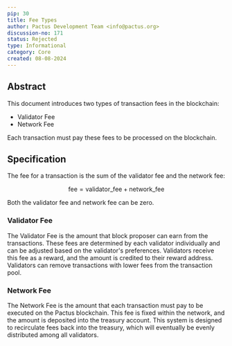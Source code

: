 ```yaml
---
pip: 30
title: Fee Types
author: Pactus Development Team <info@pactus.org>
discussion-no: 171
status: Rejected
type: Informational
category: Core
created: 08-08-2024
---
```


## Abstract

This document introduces two types of transaction fees in the blockchain:

- Validator Fee
- Network Fee

Each transaction must pay these fees to be processed on the blockchain.

## Specification

The fee for a transaction is the sum of the validator fee and the network fee:

$$
\text{fee} = \text{validator_fee} + \text{network_fee}
$$

Both the validator fee and network fee can be zero.

### Validator Fee

The Validator Fee is the amount that block proposer can earn from the transactions.
These fees are determined by each validator individually and can be adjusted based on the validator's preferences.
Validators receive this fee as a reward, and the amount is credited to their reward address.
Validators can remove transactions with lower fees from the transaction pool.

### Network Fee

The Network Fee is the amount that each transaction must pay to be executed on the Pactus blockchain.
This fee is fixed within the network, and the amount is deposited into the treasury account.
This system is designed to recirculate fees back into the treasury,
which will eventually be evenly distributed among all validators.
